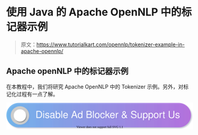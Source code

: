 # 使用 Java 的 Apache OpenNLP 中的标记器示例

> 原文：<https://www.tutorialkart.com/opennlp/tokenizer-example-in-apache-opennlp/>

## Apache openNLP 中的标记器示例

在本教程中，我们将研究 Apache OpenNLP 中的 Tokenizer 示例。另外，对标记化过程有一点了解。

[![](img/925da31b32d6bc3827932f6c8afb11bb.png)](https://www.tutorialkart.com/)